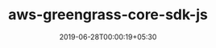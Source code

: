 ---
title: "aws-greengrass-core-sdk-js"
date: 2019-06-28T00:00:19+05:30
type: "organisations"
org_name: "Amazon Web Services"
repo_desc: "Greengrass Nodejs SDK"
repo_link: https://github.com/aws/aws-greengrass-core-sdk-js
---